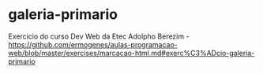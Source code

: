 # galeria-primario
Exercicio do curso Dev Web da Etec Adolpho Berezim - https://github.com/ermogenes/aulas-programacao-web/blob/master/exercises/marcacao-html.md#exerc%C3%ADcio-galeria-primario
